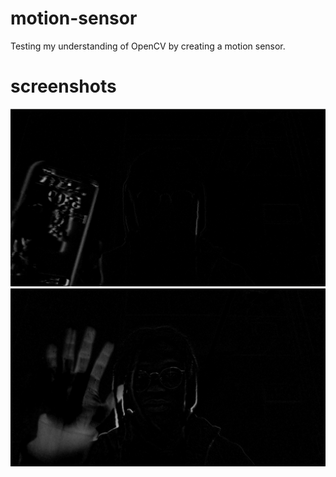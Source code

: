 # motion-sensor
Testing my understanding of OpenCV by creating a motion sensor.

# screenshots
![motion sensor demo 1](https://github.com/jjhickmon/motion-sensor/blob/4156b9ef339ea4e279b2e440557eb6589ffd200c/Screen%20Shot%202022-11-28%20at%205.09.52%20PM.png)
![motion sensor demo 2](https://github.com/jjhickmon/motion-sensor/blob/4156b9ef339ea4e279b2e440557eb6589ffd200c/Screen%20Shot%202022-11-28%20at%205.08.37%20PM.png)
